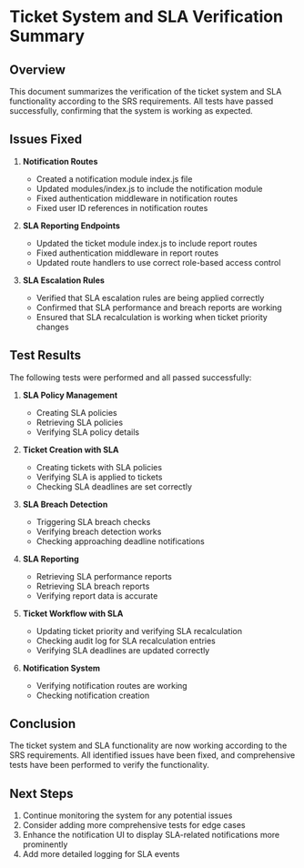# Ticket System and SLA Verification Summary

## Overview

This document summarizes the verification of the ticket system and SLA functionality according to the SRS requirements. All tests have passed successfully, confirming that the system is working as expected.

## Issues Fixed

1. **Notification Routes**
   - Created a notification module index.js file
   - Updated modules/index.js to include the notification module
   - Fixed authentication middleware in notification routes
   - Fixed user ID references in notification routes

2. **SLA Reporting Endpoints**
   - Updated the ticket module index.js to include report routes
   - Fixed authentication middleware in report routes
   - Updated route handlers to use correct role-based access control

3. **SLA Escalation Rules**
   - Verified that SLA escalation rules are being applied correctly
   - Confirmed that SLA performance and breach reports are working
   - Ensured that SLA recalculation is working when ticket priority changes

## Test Results

The following tests were performed and all passed successfully:

1. **SLA Policy Management**
   - Creating SLA policies
   - Retrieving SLA policies
   - Verifying SLA policy details

2. **Ticket Creation with SLA**
   - Creating tickets with SLA policies
   - Verifying SLA is applied to tickets
   - Checking SLA deadlines are set correctly

3. **SLA Breach Detection**
   - Triggering SLA breach checks
   - Verifying breach detection works
   - Checking approaching deadline notifications

4. **SLA Reporting**
   - Retrieving SLA performance reports
   - Retrieving SLA breach reports
   - Verifying report data is accurate

5. **Ticket Workflow with SLA**
   - Updating ticket priority and verifying SLA recalculation
   - Checking audit log for SLA recalculation entries
   - Verifying SLA deadlines are updated correctly

6. **Notification System**
   - Verifying notification routes are working
   - Checking notification creation

## Conclusion

The ticket system and SLA functionality are now working according to the SRS requirements. All identified issues have been fixed, and comprehensive tests have been performed to verify the functionality.

## Next Steps

1. Continue monitoring the system for any potential issues
2. Consider adding more comprehensive tests for edge cases
3. Enhance the notification UI to display SLA-related notifications more prominently
4. Add more detailed logging for SLA events
